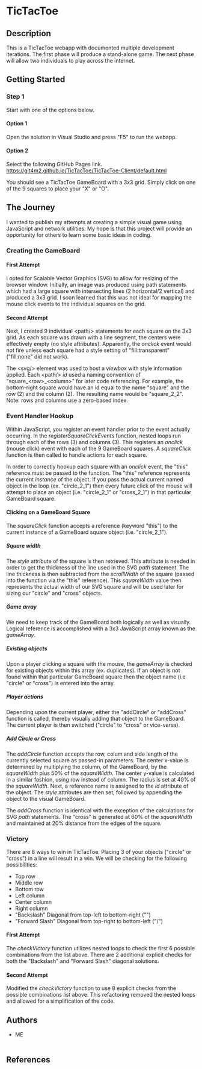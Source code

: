 # TicTacToe

## Description
This is a TicTacToe webapp with documented multiple development 
iterations. The first phase will produce a stand-alone game. The 
next phase will allow two individuals to play across the internet.

## Getting Started

### Step 1
Start with one of the options below.

#### Option 1
Open the solution in Visual Studio and 
press "F5" to run the webapp.

#### Option 2
Select the following GitHub Pages link.
https://git4m2.github.io/TicTacToe/TicTacToe-Client/default.html

You should see a TicTacToe GameBoard with a 3x3 grid.
Simply click on one of the 9 squares to place your "X" or "O".

## The Journey
I wanted to publish my attempts at creating a simple visual 
game using JavaScript and network utilities. My hope is that 
this project will provide an opportunity for others to learn 
some basic ideas in coding.

### Creating the GameBoard

#### First Attempt
I opted for Scalable Vector Graphics (SVG) to allow for resizing 
of the browser window. Initially, an image was produced using 
path statements which had a large square with intersecting lines 
(2 horizontal/2 vertical) and produced a 3x3 grid. I soon 
learned that this was not ideal for mapping the mouse click 
events to the individual squares on the grid.

#### Second Attempt
Next, I created 9 individual &lt;path/&gt; statements for each 
square on the 3x3 grid. As each square was drawn with a line 
segment, the centers were effectively empty (no style attributes). 
Apparently, the *onclick* event would not fire unless each square 
had a style setting of "fill:transparent" ("fill:none" did not work).

The &lt;svg/&gt; element was used to host a *viewbox* with style 
information applied. Each &lt;path/&gt; *id* used a naming convention 
of "square\_&lt;row&gt;\_&lt;column&gt;" for later code referencing. 
For example, the bottom-right square would have an id equal to the 
name "square" and the row (2) and the column (2). The resulting name 
would be "square\_2\_2". Note: rows and columns use a zero-based index.

### Event Handler Hookup
Within JavaScript, you register an event handler prior to the event 
actually occurring. In the *registerSquareClickEvents* function, 
nested loops run through each of the rows (3) and columns (3). This 
registers an *onclick* (mouse click) event with each of the 9 GameBoard 
squares. A *squareClick* function is then called to handle actions for 
each square. 

In order to correctly hookup each square with an *onclick* event, the 
"this" reference must be passed to the function. The "this" reference 
represents the current *instance* of the object. If you pass the actual 
current named object in the loop (ex. "circle_2_1") then every future 
click of the mouse will attempt to place an object (i.e. "circle_2_1" 
or "cross_2_1") in that particular GameBoard square.

#### Clicking on a GameBoard Square
The *squareClick* function accepts a reference (keyword "this") to the 
current instance of a GameBoard square object (i.e. "circle_2_1"). 

##### Square width
The *style* attribute of the square is then retrieved. This attribute 
is needed in order to get the thickness of the line used in the SVG 
*path* statement. The line thickness is then subtracted from the 
*scrollWidth* of the square (passed into the function via the "this" 
reference). This *squareWidth* value then represents the actual width 
of our SVG square and will be used later for sizing our "circle" and 
"cross" objects.

##### Game array
We need to keep track of the GameBoard both logically as well as 
visually. Logical reference is accomplished with a 3x3 JavaScript 
array known as the *gameArray*. 

##### Existing objects
Upon a player clicking a square with the mouse, the *gameArray* is 
checked for existing objects within this array (ex. duplicates). If an 
object is not found within that particular GameBoard square then the 
object name (i.e "circle" or "cross") is entered into the array. 

##### Player actions
Depending upon the current player, either the "addCircle" or "addCross" 
function is called, thereby visually adding that object to the 
GameBoard. The current player is then switched ("circle" to "cross" or 
vice-versa). 

##### Add Circle or Cross
The *addCircle* function accepts the row, colum and side length of the 
currently selected square as passed-in parameters. The center x-value 
is determined by multiplying the column, of the GameBoard, by the 
*squareWidth* plus 50% of the *squareWidth*. The center y-value is 
calculated in a similar fashion, using row instead of column. The 
radius is set at 40% of the *squareWidth*. Next, a reference name is 
assigned to the *id* attribute of the object. The *style* attributes 
are then set, followed by appending the object to the visual GameBoard. 

The *addCross* function is identical with the exception of the 
calculations for SVG *path* statements. The "cross" is generated at 60% 
of the *squareWidth* and maintained at 20% distance from the edges of 
the square. 

### Victory
There are 8 ways to win in TicTacToe. Placing 3 of your objects 
("circle" or "cross") in a line will result in a win. We will be 
checking for the following possibilities: 

* Top row
* Middle row
* Bottom row
* Left column
* Center column
* Right column
* "Backslash" Diagonal from top-left to bottom-right ("\")
* "Forward Slash" Diagonal from top-right to bottom-left ("/")

#### First Attempt
The *checkVictory* function utilizes nested loops to check the first 6 
possible combinations from the list above. There are 2 additional 
explicit checks for both the "Backslash" and "Forward Slash" diagonal 
solutions.

#### Second Attempt
Modified the *checkVictory* function to use 8 explicit checks from the 
possible combinations list above. This refactoring removed the nested 
loops and allowed for a simplification of the code.


## Authors
* ME
<br/><br/>

## References
<br/><br/>
